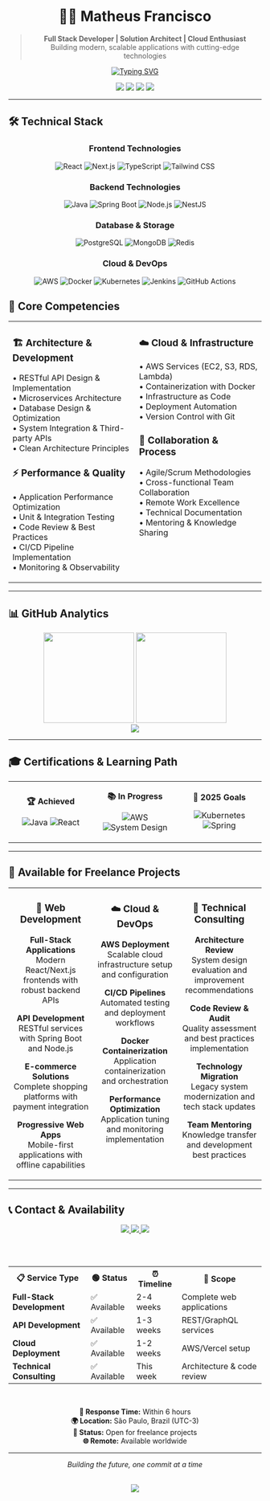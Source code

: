 <div align="center">

# 👨‍💻 Matheus Francisco

> **Full Stack Developer | Solution Architect | Cloud Enthusiast**  
> Building modern, scalable applications with cutting-edge technologies

[![Typing SVG](https://readme-typing-svg.herokuapp.com?font=Fira+Code&pause=1000&color=2E9FD1&center=true&vCenter=true&width=600&lines=Full+Stack+Developer;Solution+Architect;Cloud+%26+DevOps+Enthusiast;Remote+Collaboration+Expert)](https://git.io/typing-svg)

<p align="center">
  <img src="https://komarev.com/ghpvc/?username=mathfrancisco&color=2E9FD1&style=flat-square&label=Profile+Views" />
  <img src="https://img.shields.io/badge/Freelance-Available-success?style=flat-square&logo=handshake" />
  <img src="https://img.shields.io/badge/Remote-Worldwide-blue?style=flat-square&logo=zoom" />
  <img src="https://img.shields.io/badge/Focus-Full_Stack-purple?style=flat-square&logo=code" />
</p>

</div>

---

## 🛠️ Technical Stack

<div align="center">

### Frontend Technologies
![React](https://img.shields.io/badge/React-20232A?style=for-the-badge&logo=react&logoColor=61DAFB)
![Next.js](https://img.shields.io/badge/Next.js-000000?style=for-the-badge&logo=next.js&logoColor=white)
![TypeScript](https://img.shields.io/badge/TypeScript-007ACC?style=for-the-badge&logo=typescript&logoColor=white)
![Tailwind CSS](https://img.shields.io/badge/Tailwind_CSS-38B2AC?style=for-the-badge&logo=tailwind-css&logoColor=white)

### Backend Technologies
![Java](https://img.shields.io/badge/Java-ED8B00?style=for-the-badge&logo=openjdk&logoColor=white)
![Spring Boot](https://img.shields.io/badge/Spring_Boot-6DB33F?style=for-the-badge&logo=spring&logoColor=white)
![Node.js](https://img.shields.io/badge/Node.js-43853D?style=for-the-badge&logo=node.js&logoColor=white)
![NestJS](https://img.shields.io/badge/NestJS-E0234E?style=for-the-badge&logo=nestjs&logoColor=white)

### Database & Storage
![PostgreSQL](https://img.shields.io/badge/PostgreSQL-316192?style=for-the-badge&logo=postgresql&logoColor=white)
![MongoDB](https://img.shields.io/badge/MongoDB-4EA94B?style=for-the-badge&logo=mongodb&logoColor=white)
![Redis](https://img.shields.io/badge/Redis-DC382D?style=for-the-badge&logo=redis&logoColor=white)

### Cloud & DevOps
![AWS](https://img.shields.io/badge/AWS-232F3E?style=for-the-badge&logo=amazon-aws&logoColor=white)
![Docker](https://img.shields.io/badge/Docker-2496ED?style=for-the-badge&logo=docker&logoColor=white)
![Kubernetes](https://img.shields.io/badge/Kubernetes-326CE5?style=for-the-badge&logo=kubernetes&logoColor=white)
![Jenkins](https://img.shields.io/badge/Jenkins-D24939?style=for-the-badge&logo=jenkins&logoColor=white)
![GitHub Actions](https://img.shields.io/badge/GitHub_Actions-2088FF?style=for-the-badge&logo=github-actions&logoColor=white)

</div>


## 🎯 Core Competencies

<div align="center">

<table width="100%">
<tr>
<td width="50%" valign="top">

<h3>🏗️ Architecture & Development</h3>

• RESTful API Design & Implementation  
• Microservices Architecture  
• Database Design & Optimization  
• System Integration & Third-party APIs  
• Clean Architecture Principles  

<h3>⚡ Performance & Quality</h3>

• Application Performance Optimization  
• Unit & Integration Testing  
• Code Review & Best Practices  
• CI/CD Pipeline Implementation  
• Monitoring & Observability  

</td>
<td width="50%" valign="top">

<h3>☁️ Cloud & Infrastructure</h3>

• AWS Services (EC2, S3, RDS, Lambda)  
• Containerization with Docker  
• Infrastructure as Code  
• Deployment Automation  
• Version Control with Git  

<h3>🤝 Collaboration & Process</h3>

• Agile/Scrum Methodologies  
• Cross-functional Team Collaboration  
• Remote Work Excellence  
• Technical Documentation  
• Mentoring & Knowledge Sharing  

</td>
</tr>
</table>

</div>

---

## 📊 GitHub Analytics

<div align="center">
  <img height="180em" src="https://github-readme-stats.vercel.app/api?username=mathfrancisco&show_icons=true&theme=github_dark&hide_border=true&include_all_commits=true&count_private=true" />
  <img height="180em" src="https://github-readme-stats.vercel.app/api/top-langs/?username=mathfrancisco&layout=compact&theme=github_dark&hide_border=true&langs_count=8" />
</div>

<div align="center">
  <img src="https://github-readme-streak-stats.herokuapp.com/?user=mathfrancisco&theme=github-dark-blue&hide_border=true" />
</div>

---

## 🎓 Certifications & Learning Path

<div align="center">

<table>
<tr>
<td width="33%" align="center">

**🏆 Achieved**

![Java](https://img.shields.io/badge/Oracle_Java-Certified-ED8B00?style=for-the-badge&logo=oracle&logoColor=white)
![React](https://img.shields.io/badge/React-Certified-61DAFB?style=for-the-badge&logo=react&logoColor=white)

</td>
<td width="33%" align="center">

**📚 In Progress**

![AWS](https://img.shields.io/badge/AWS_Solutions_Architect-Studying-FF9900?style=for-the-badge&logo=amazon-aws&logoColor=white)
![System Design](https://img.shields.io/badge/System_Design-Learning-purple?style=for-the-badge&logo=database&logoColor=white)

</td>
<td width="33%" align="center">

**🎯 2025 Goals**

![Kubernetes](https://img.shields.io/badge/Kubernetes-CKA_Track-326CE5?style=for-the-badge&logo=kubernetes&logoColor=white)
![Spring](https://img.shields.io/badge/Spring_Professional-Target-6DB33F?style=for-the-badge&logo=spring&logoColor=white)

</td>
</tr>
</table>

</div>

---

## 🌟 Available for Freelance Projects

<div align="center">

<table width="100%">
<tr>
<td width="33%" align="center" valign="top">

<h3>🚀 Web Development</h3>

<p><strong>Full-Stack Applications</strong><br>
Modern React/Next.js frontends with robust backend APIs</p>

<p><strong>API Development</strong><br>
RESTful services with Spring Boot and Node.js</p>

<p><strong>E-commerce Solutions</strong><br>
Complete shopping platforms with payment integration</p>

<p><strong>Progressive Web Apps</strong><br>
Mobile-first applications with offline capabilities</p>

</td>
<td width="33%" align="center" valign="top">

<h3>☁️ Cloud & DevOps</h3>

<p><strong>AWS Deployment</strong><br>
Scalable cloud infrastructure setup and configuration</p>

<p><strong>CI/CD Pipelines</strong><br>
Automated testing and deployment workflows</p>

<p><strong>Docker Containerization</strong><br>
Application containerization and orchestration</p>

<p><strong>Performance Optimization</strong><br>
Application tuning and monitoring implementation</p>

</td>
<td width="33%" align="center" valign="top">

<h3>🔧 Technical Consulting</h3>

<p><strong>Architecture Review</strong><br>
System design evaluation and improvement recommendations</p>

<p><strong>Code Review & Audit</strong><br>
Quality assessment and best practices implementation</p>

<p><strong>Technology Migration</strong><br>
Legacy system modernization and tech stack updates</p>

<p><strong>Team Mentoring</strong><br>
Knowledge transfer and development best practices</p>

</td>
</tr>
</table>

</div>

---

## 📞 Contact & Availability

<div align="center">

<a href="mailto:math.francisco2@gmail.com">
  <img src="https://img.shields.io/badge/Email-D14836?style=for-the-badge&logo=gmail&logoColor=white" />
</a>
<a href="https://www.linkedin.com/in/matheus-francisco-1a33381b3/">
  <img src="https://img.shields.io/badge/LinkedIn-0077B5?style=for-the-badge&logo=linkedin&logoColor=white" />
</a>
<a href="https://mathfrancisco.netlify.app">
  <img src="https://img.shields.io/badge/Portfolio-000000?style=for-the-badge&logo=notion&logoColor=white" />
</a>

<br><br>

<table>
<tr>
<th>📋 Service Type</th>
<th>🟢 Status</th>
<th>⏰ Timeline</th>
<th>📝 Scope</th>
</tr>
<tr>
<td><strong>Full-Stack Development</strong></td>
<td>✅ Available</td>
<td>2-4 weeks</td>
<td>Complete web applications</td>
</tr>
<tr>
<td><strong>API Development</strong></td>
<td>✅ Available</td>
<td>1-3 weeks</td>
<td>REST/GraphQL services</td>
</tr>
<tr>
<td><strong>Cloud Deployment</strong></td>
<td>✅ Available</td>
<td>1-2 weeks</td>
<td>AWS/Vercel setup</td>
</tr>
<tr>
<td><strong>Technical Consulting</strong></td>
<td>✅ Available</td>
<td>This week</td>
<td>Architecture & code review</td>
</tr>
</table>

<br>

**📧 Response Time:** Within 6 hours  
**🌍 Location:** São Paulo, Brazil (UTC-3)  
**💼 Status:** Open for freelance projects  
**🌐 Remote:** Available worldwide

</div>

---

<div align="center">

*Building the future, one commit at a time* 

<br>

<img src="https://readme-typing-svg.herokuapp.com?font=Fira+Code&size=16&pause=1000&color=2E9FD1&center=true&vCenter=true&width=500&lines=Thank+you+for+visiting!;Let's+build+something+amazing+together" />

</div>
